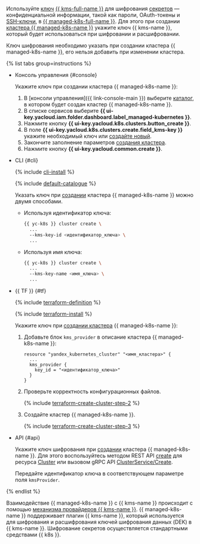 Используйте [ключ](../../kms/concepts/key.md) [{{ kms-full-name }}](../../kms/) для шифрования [секретов](../../lockbox/concepts/secret.md) — конфиденциальной информации, такой как пароли, OAuth-токены и [SSH-ключи](../../glossary/ssh-keygen.md), в [{{ managed-k8s-full-name }}](../../managed-kubernetes/). Для этого при создании [кластера {{ managed-k8s-name }}](../../managed-kubernetes/concepts/index.md#kubernetes-cluster) укажите ключ {{ kms-name }}, который будет использоваться при шифровании и расшифровании.

Ключ шифрования необходимо указать при создании кластера {{ managed-k8s-name }}, его нельзя добавить при изменении кластера.

{% list tabs group=instructions %}

- Консоль управления {#console}

  Укажите ключ при создании кластера {{ managed-k8s-name }}:
  1. В [консоли управления]({{ link-console-main }}) выберите [каталог](../../resource-manager/concepts/resources-hierarchy.md#folder), в котором будет создан кластер {{ managed-k8s-name }}.
  1. В списке сервисов выберите **{{ ui-key.yacloud.iam.folder.dashboard.label_managed-kubernetes }}**.
  1. Нажмите кнопку **{{ ui-key.yacloud.k8s.clusters.button_create }}**.
  1. В поле **{{ ui-key.yacloud.k8s.clusters.create.field_kms-key }}** укажите необходимый ключ или [создайте новый](../../kms/operations/key.md#create).
  1. Закончите заполнение параметров [создания кластера](../../managed-kubernetes/operations/kubernetes-cluster/kubernetes-cluster-create.md).
  1. Нажмите кнопку **{{ ui-key.yacloud.common.create }}**.

- CLI {#cli}

  {% include [cli-install](../../_includes/cli-install.md) %}

  {% include [default-catalogue](../../_includes/default-catalogue.md) %}

  Указать ключ при [создании](../../managed-kubernetes/operations/kubernetes-cluster/kubernetes-cluster-create.md) кластера {{ managed-k8s-name }} можно двумя способами.

  - Используя идентификатор ключа:

    ```bash
    {{ yc-k8s }} cluster create \
      ...
      --kms-key-id <идентификатор_ключа> \
      ...
    ```

  - Используя имя ключа:

    ```bash
    {{ yc-k8s }} cluster create \
      ...
      --kms-key-name <имя_ключа> \
      ...
    ```

- {{ TF }} {#tf}

  {% include [terraform-definition](../../_tutorials/_tutorials_includes/terraform-definition.md) %}

  {% include [terraform-install](../../_includes/terraform-install.md) %}

  Укажите ключ при [создании кластера](../../managed-kubernetes/operations/kubernetes-cluster/kubernetes-cluster-create.md) {{ managed-k8s-name }}:
  1. Добавьте блок `kms_provider` в описание кластера {{ managed-k8s-name }}:

     ```hcl
     resource "yandex_kubernetes_cluster" "<имя_кластера>" {
       ...
       kms_provider {
         key_id = "<идентификатор_ключа>"
       }
     }
     ```

  1. Проверьте корректность конфигурационных файлов.

     {% include [terraform-create-cluster-step-2](../../_includes/mdb/terraform-create-cluster-step-2.md) %}

  1. Создайте кластер {{ managed-k8s-name }}.

     {% include [terraform-create-cluster-step-3](../../_includes/mdb/terraform-create-cluster-step-3.md) %}

- API {#api}

  Укажите ключ шифрования при [создании](../../managed-kubernetes/operations/kubernetes-cluster/kubernetes-cluster-create.md) кластера {{ managed-k8s-name }}. Для этого воспользуйтесь методом REST API [create](../../managed-kubernetes/managed-kubernetes/api-ref/Cluster/create.md) для ресурса [Cluster](../../managed-kubernetes/managed-kubernetes/api-ref/Cluster/index.md) или вызовом gRPC API [ClusterService/Create](../../managed-kubernetes/managed-kubernetes/api-ref/grpc/Cluster/create.md).

  Передайте идентификатор ключа в соответствующем параметре поля `kmsProvider`.

{% endlist %}

Взаимодействие {{ managed-k8s-name }} с {{ kms-name }} происходит с помощью [механизма провайдеров {{ kms-name }}](https://kubernetes.io/docs/tasks/administer-cluster/kms-provider/). {{ managed-k8s-name }} поддерживает плагин {{ kms-name }}, который используется для шифрования и расшифрования ключей шифрования данных (DEK) в {{ kms-name }}. Шифрование секретов осуществляется стандартными средствами {{ k8s }}.